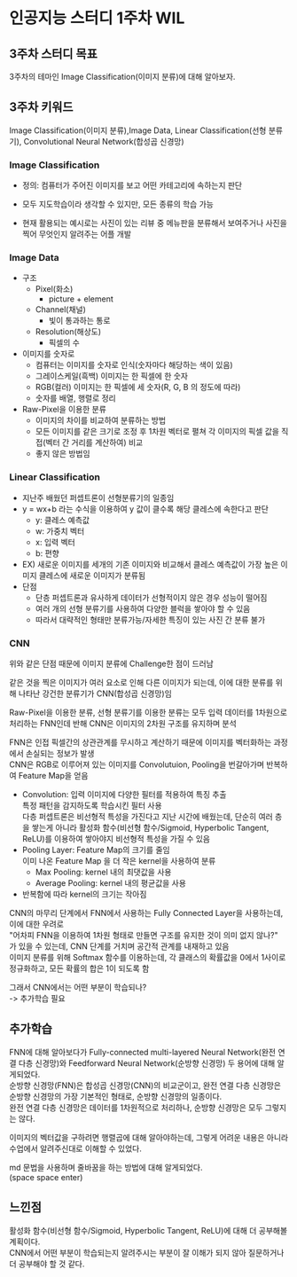 # 인공지능 스터디 1주차 WIL
## 3주차 스터디 목표
3주차의 테마인 Image Classification(이미지 분류)에 대해 알아보자.
## 3주차 키워드
Image Classification(이미지 분류),Image Data, Linear Classification(선형 분류기), Convolutional Neural Network(합성곱 신경망)
### Image Classification
- 정의: 컴퓨터가 주어진 이미지를 보고 어떤 카테고리에 속하는지 판단
+ 모두 지도학습이라 생각할 수 있지만, 모든 종류의 학습 가능
- 현재 활용되는 예시로는 사진이 있는 리뷰 중 메뉴판을 분류해서 보여주거나 사진을 찍어 무엇인지 알려주는 어플 개발
### Image Data
- 구조
  - Pixel(화소)
    - picture + element 
  - Channel(채널)
    - 빛이 통과하는 통로
  - Resolution(해상도)
    - 픽셀의 수
- 이미지를 숫자로
  - 컴퓨터는 이미지를 숫자로 인식(숫자마다 해당하는 색이 있음)
  - 그레이스케일(흑백) 이미지는 한 픽셀에 한 숫자
  - RGB(컬러) 이미지는 한 픽셀에 세 숫자(R, G, B 의 정도에 따라)
  - 숫자를 배열, 행렬로 정리
- Raw-Pixel을 이용한 분류
  - 이미지의 차이를 비교하여 분류하는 방법
  - 모든 이미지를 같은 크기로 조정 후 1차원 벡터로 펼쳐 각 이미지의 픽셀 값을 직접(벡터 간 거리를 계산하여) 비교
  - 좋지 않은 방법임
### Linear Classification
- 지난주 배웠던 퍼셉트론이 선형분류기의 일종임
- y = wx+b 라는 수식을 이용하여 y 값이 클수록 해당 클레스에 속한다고 판단
  - y: 클레스 예측값
  - w: 가중치 벡터
  - x: 입력 벡터
  - b: 편향
- EX) 새로운 이미지를 세개의 기존 이미지와 비교해서 클레스 예측값이 가장 높은 이미지 클레스에 새로운 이미지가 분류됨 
- 단점 
  - 단층 퍼셉트론과 유사하게 데이터가 선형적이지 않은 경우 성능이 떨어짐 
  - 여러 개의 선형 분류기를 사용하여 다양한 블럭을 쌓아야 할 수 있음
  - 따라서 대략적인 형태만 분류가능/자세한 특징이 있는 사진 간 분류 불가
### CNN
위와 같은 단점 때문에 이미지 분류에 Challenge한 점이 드러남  

같은 것을 찍은 이미지가 여러 요소로 인해 다른 이미지가 되는데, 이에 대한 분류를 위해 나타난 강건한 분류기가 CNN(합성곱 신경망)임  

Raw-Pixel을 이용한 분류, 선형 분류기를 이용한 분류는 모두 입력 데이터를 1차원으로 처리하는 FNN인데 반해 CNN은 이미지의 2차원 구조를 유지하며 분석  

FNN은 인접 픽셀간의 상관관계를 무시하고 계산하기 때문에 이미지를 벡터화하는 과정에서 손실되는 정보가 발생  
CNN은 RGB로 이루어져 있는 이미지를 Convolutuion, Pooling을 번갈아가며 반복하여 Feature Map을 얻음  
- Convolution: 입력 이미지에 다양한 필터를 적용하여 특징 추출  
  특정 패턴을 감지하도록 학습시킨 필터 사용  
  다층 퍼셉트론은 비선형적 특성을 가진다고 지난 시간에 배웠는데, 단순히 여러 층을 쌓는게 아니라 활성화 함수(비선형 함수/Sigmoid, Hyperbolic Tangent, ReLU)를 이용하여 쌓아야지 비선형적 특성을 가질 수 있음
- Pooling Layer: Feature Map의 크기를 줄임  
  이미 나온 Feature Map 을 더 작은 kernel을 사용하여 분류
  - Max Pooling: kernel 내의 최댓값을 사용
  - Average Pooling: kernel 내의 평균값을 사용
- 반복함에 따라 kernel의 크기는 작아짐  

CNN의 마무리 단계에서 FNN에서 사용하는 Fully Connected Layer을 사용하는데, 이에 대한 우려로  
 "어차피 FNN을 이용하여 1차원 형태로 만들면 구조를 유지한 것이 의미 없지 않나?"  
 가 있을 수 있는데, CNN 단계를 거치며 공간적 관계를 내재하고 있음  
 이미지 분류를 위해 Softmax 함수를 이용하는데, 각 클래스의 확률값을 0에서 1사이로 정규화하고, 모든 확률의 합은 1이 되도록 함  

 그래서 CNN에서는 어떤 부분이 학습되나?  
 -> 추가학습 필요

## 추가학습
FNN에 대해 알아보다가 Fully-connected multi-layered Neural Network(완전 연결 다층 신경망)와 Feedforward Neural Network(순방향 신경망) 두 용어에 대해 알게되었다.  
순방향 신경망(FNN)은 합성곱 신경망(CNN)의 비교군이고, 완전 연결 다층 신경망은 순방향 신경망의 가장 기본적인 형태로, 순방향 신경망의 일종이다.  
완전 연결 다층 신경망은 데이터를 1차원적으로 처리하나, 순방향 신경망은 모두 그렇지는 않다.

이미지의 벡터값을 구하려면 행렬곱에 대해 알아야하는데, 그렇게 어려운 내용은 아니라 수업에서 알려주신대로 이해할 수 있었다.  

md 문법을 사용하며 줄바꿈을 하는 방법에 대해 알게되었다.  
(space space enter)
## 느낀점
활성화 함수(비선형 함수/Sigmoid, Hyperbolic Tangent, ReLU)에 대해 더 공부해볼 계획이다.  
CNN에서 어떤 부분이 학습되는지 알려주시는 부분이 잘 이해가 되지 않아 질문하거나 더 공부해야 할 것 같다.